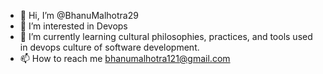 - 👋 Hi, I’m @BhanuMalhotra29
- 👀 I’m interested in Devops 
- 🌱 I’m currently learning cultural philosophies, practices, and tools used in devops
culture of software development.
- 📫 How to reach me bhanumalhotra121@gmail.com

<!---
BhanuMalhotra29/BhanuMalhotra29 is a ✨ special ✨ repository because its `README.md` (this file) appears on your GitHub profile.
You can click the Preview link to take a look at your changes.
--->

